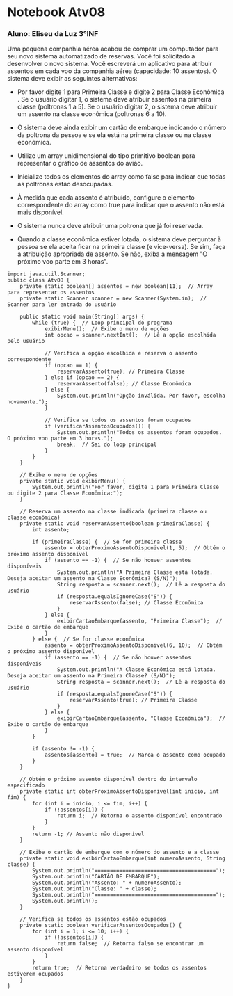 # Notebook Atv08
### Aluno: Eliseu da Luz 3°INF

Uma pequena companhia aérea acabou de comprar um computador para seu novo sistema automatizado de reservas. Você foi solicitado a desenvolver o novo sistema. Você escreverá um aplicativo para atribuir assentos em cada voo da companhia aérea (capacidade: 10 assentos).
O sistema deve exibir as seguintes alternativas: 

- Por favor digite 1 para Primeira Classe e digite 2 para Classe Econômica .  Se o usuário digitar 1, o sistema deve atribuir assentos na primeira classe (poltronas 1 a 5). Se o usuário digitar 2, o sistema deve atribuir um assento na classe econômica (poltronas 6 a 10). 

- O sistema deve ainda exibir um cartão de embarque indicando o número da poltrona da pessoa e se ela está na primeira classe ou na classe econômica.

- Utilize um array unidimensional do tipo primitivo boolean para representar o gráfico de assentos do avião. 

- Inicialize todos os elementos do array como false para indicar que todas as poltronas estão desocupadas. 

- À medida que cada assento é atribuído, configure o elemento correspondente do array como true para indicar que o assento não está mais disponível.

- O sistema nunca deve atribuir uma poltrona que já foi reservada. 

- Quando a classe econômica estiver lotada, o sistema deve perguntar à pessoa se ela aceita ficar na primeira classe (e vice-versa). Se sim, faça a atribuição apropriada de assento. Se não, exiba a mensagem "O próximo voo parte em 3 horas".

```
import java.util.Scanner;
public class Atv08 {
    private static boolean[] assentos = new boolean[11];  // Array para representar os assentos
    private static Scanner scanner = new Scanner(System.in);  // Scanner para ler entrada do usuário

    public static void main(String[] args) {
        while (true) {  // Loop principal do programa
            exibirMenu();  // Exibe o menu de opções
            int opcao = scanner.nextInt();  // Lê a opção escolhida pelo usuário

            // Verifica a opção escolhida e reserva o assento correspondente
            if (opcao == 1) {
                reservarAssento(true); // Primeira Classe
            } else if (opcao == 2) {
                reservarAssento(false); // Classe Econômica
            } else {
                System.out.println("Opção inválida. Por favor, escolha novamente.");
            }

            // Verifica se todos os assentos foram ocupados
            if (verificarAssentosOcupados()) {
                System.out.println("Todos os assentos foram ocupados. O próximo voo parte em 3 horas.");
                break;  // Sai do loop principal
            }
        }
    }

    // Exibe o menu de opções
    private static void exibirMenu() {
        System.out.println("Por favor, digite 1 para Primeira Classe ou digite 2 para Classe Econômica:");
    }

    // Reserva um assento na classe indicada (primeira classe ou classe econômica)
    private static void reservarAssento(boolean primeiraClasse) {
        int assento;

        if (primeiraClasse) {  // Se for primeira classe
            assento = obterProximoAssentoDisponivel(1, 5);  // Obtém o próximo assento disponível
            if (assento == -1) {  // Se não houver assentos disponíveis
                System.out.println("A Primeira Classe está lotada. Deseja aceitar um assento na Classe Econômica? (S/N)");
                String resposta = scanner.next();  // Lê a resposta do usuário
                if (resposta.equalsIgnoreCase("S")) {
                    reservarAssento(false); // Classe Econômica
                }
            } else {
                exibirCartaoEmbarque(assento, "Primeira Classe");  // Exibe o cartão de embarque
            }
        } else {  // Se for classe econômica
            assento = obterProximoAssentoDisponivel(6, 10);  // Obtém o próximo assento disponível
            if (assento == -1) {  // Se não houver assentos disponíveis
                System.out.println("A Classe Econômica está lotada. Deseja aceitar um assento na Primeira Classe? (S/N)");
                String resposta = scanner.next();  // Lê a resposta do usuário
                if (resposta.equalsIgnoreCase("S")) {
                    reservarAssento(true); // Primeira Classe
                }
            } else {
                exibirCartaoEmbarque(assento, "Classe Econômica");  // Exibe o cartão de embarque
            }
        }

        if (assento != -1) {
            assentos[assento] = true;  // Marca o assento como ocupado
        }
    }

    // Obtém o próximo assento disponível dentro do intervalo especificado
    private static int obterProximoAssentoDisponivel(int inicio, int fim) {
        for (int i = inicio; i <= fim; i++) {
            if (!assentos[i]) {
                return i;  // Retorna o assento disponível encontrado
            }
        }
        return -1; // Assento não disponível
    }

    // Exibe o cartão de embarque com o número do assento e a classe
    private static void exibirCartaoEmbarque(int numeroAssento, String classe) {
        System.out.println("=======================================");
        System.out.println("CARTÃO DE EMBARQUE");
        System.out.println("Assento: " + numeroAssento);
        System.out.println("Classe: " + classe);
        System.out.println("=======================================");
        System.out.println();
    }

    // Verifica se todos os assentos estão ocupados
    private static boolean verificarAssentosOcupados() {
        for (int i = 1; i <= 10; i++) {
            if (!assentos[i]) {
                return false;  // Retorna falso se encontrar um assento disponível
            }
        }
        return true;  // Retorna verdadeiro se todos os assentos estiverem ocupados
    }
}
